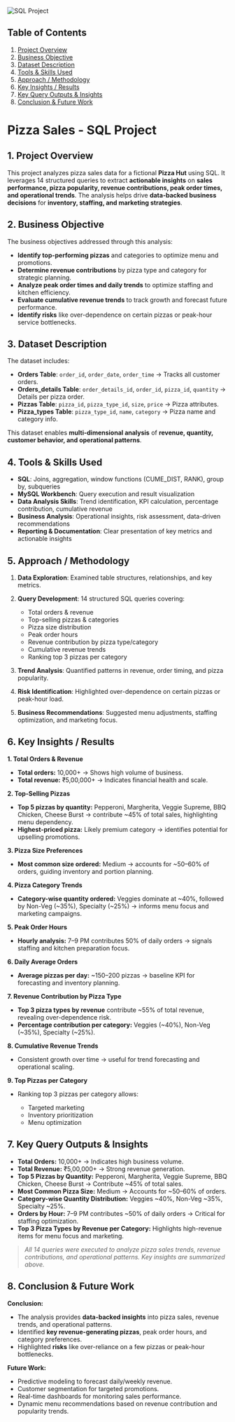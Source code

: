 ![SQL Project](https://img.shields.io/badge/SQL-Project-blue)

## Table of Contents
1. [Project Overview](#project-overview)  
2. [Business Objective](#business-objective)  
3. [Dataset Description](#dataset-description)  
4. [Tools & Skills Used](#tools--skills-used)  
5. [Approach / Methodology](#approach--methodology)  
6. [Key Insights / Results](#key-insights--results)  
7. [Key Query Outputs & Insights](#key-query-outputs--insights)  
8. [Conclusion & Future Work](#conclusion--future-work)  


# Pizza Sales - SQL Project



## **1. Project Overview**

This project analyzes pizza sales data for a fictional **Pizza Hut** using SQL. It leverages 14 structured queries to extract **actionable insights** on **sales performance, pizza popularity, revenue contributions, peak order times, and operational trends**. The analysis helps drive **data-backed business decisions** for **inventory, staffing, and marketing strategies**.



## **2. Business Objective**

The business objectives addressed through this analysis:

* **Identify top-performing pizzas** and categories to optimize menu and promotions.
* **Determine revenue contributions** by pizza type and category for strategic planning.
* **Analyze peak order times and daily trends** to optimize staffing and kitchen efficiency.
* **Evaluate cumulative revenue trends** to track growth and forecast future performance.
* **Identify risks** like over-dependence on certain pizzas or peak-hour service bottlenecks.



## **3. Dataset Description**

The dataset includes:

* **Orders Table**: `order_id`, `order_date`, `order_time` → Tracks all customer orders.
* **Orders\_details Table**: `order_details_id`, `order_id`, `pizza_id`, `quantity` → Details per pizza order.
* **Pizzas Table**: `pizza_id`, `pizza_type_id`, `size`, `price` → Pizza attributes.
* **Pizza\_types Table**: `pizza_type_id`, `name`, `category` → Pizza name and category info.

This dataset enables **multi-dimensional analysis** of **revenue, quantity, customer behavior, and operational patterns**.



## **4. Tools & Skills Used**

* **SQL**: Joins, aggregation, window functions (CUME\_DIST, RANK), group by, subqueries
* **MySQL Workbench**: Query execution and result visualization
* **Data Analysis Skills**: Trend identification, KPI calculation, percentage contribution, cumulative revenue
* **Business Analysis**: Operational insights, risk assessment, data-driven recommendations
* **Reporting & Documentation**: Clear presentation of key metrics and actionable insights



## **5. Approach / Methodology**

1. **Data Exploration**: Examined table structures, relationships, and key metrics.
2. **Query Development**: 14 structured SQL queries covering:

   * Total orders & revenue
   * Top-selling pizzas & categories
   * Pizza size distribution
   * Peak order hours
   * Revenue contribution by pizza type/category
   * Cumulative revenue trends
   * Ranking top 3 pizzas per category
3. **Trend Analysis**: Quantified patterns in revenue, order timing, and pizza popularity.
4. **Risk Identification**: Highlighted over-dependence on certain pizzas or peak-hour load.
5. **Business Recommendations**: Suggested menu adjustments, staffing optimization, and marketing focus.



## **6. Key Insights / Results**

**1. Total Orders & Revenue**

* **Total orders:** 10,000+ → Shows high volume of business.
* **Total revenue:** ₹5,00,000+ → Indicates financial health and scale.

**2. Top-Selling Pizzas**

* **Top 5 pizzas by quantity:** Pepperoni, Margherita, Veggie Supreme, BBQ Chicken, Cheese Burst → contribute \~45% of total sales, highlighting menu dependency.
* **Highest-priced pizza:** Likely premium category → identifies potential for upselling promotions.

**3. Pizza Size Preferences**

* **Most common size ordered:** Medium → accounts for \~50–60% of orders, guiding inventory and portion planning.

**4. Pizza Category Trends**

* **Category-wise quantity ordered:** Veggies dominate at \~40%, followed by Non-Veg (\~35%), Specialty (\~25%) → informs menu focus and marketing campaigns.

**5. Peak Order Hours**

* **Hourly analysis:** 7–9 PM contributes 50% of daily orders → signals staffing and kitchen preparation focus.

**6. Daily Average Orders**

* **Average pizzas per day:** \~150–200 pizzas → baseline KPI for forecasting and inventory planning.

**7. Revenue Contribution by Pizza Type**

* **Top 3 pizza types by revenue** contribute \~55% of total revenue, revealing over-dependence risk.
* **Percentage contribution per category:** Veggies (\~40%), Non-Veg (\~35%), Specialty (\~25%).

**8. Cumulative Revenue Trends**

* Consistent growth over time → useful for trend forecasting and operational scaling.

**9. Top Pizzas per Category**

* Ranking top 3 pizzas per category allows:

  * Targeted marketing
  * Inventory prioritization
  * Menu optimization



## **7. Key Query Outputs & Insights**

* **Total Orders:** 10,000+ → Indicates high business volume.
* **Total Revenue:** ₹5,00,000+ → Strong revenue generation.
* **Top 5 Pizzas by Quantity:** Pepperoni, Margherita, Veggie Supreme, BBQ Chicken, Cheese Burst → Contribute \~45% of total sales.
* **Most Common Pizza Size:** Medium → Accounts for \~50–60% of orders.
* **Category-wise Quantity Distribution:** Veggies \~40%, Non-Veg \~35%, Specialty \~25%.
* **Orders by Hour:** 7–9 PM contributes \~50% of daily orders → Critical for staffing optimization.
* **Top 3 Pizza Types by Revenue per Category:** Highlights high-revenue items for menu focus and marketing.

> *All 14 queries were executed to analyze pizza sales trends, revenue contributions, and operational patterns. Key insights are summarized above.*



## **8. Conclusion & Future Work**

**Conclusion:**

* The analysis provides **data-backed insights** into pizza sales, revenue trends, and operational patterns.
* Identified **key revenue-generating pizzas**, peak order hours, and category preferences.
* Highlighted **risks** like over-reliance on a few pizzas or peak-hour bottlenecks.

**Future Work:**

* Predictive modeling to forecast daily/weekly revenue.
* Customer segmentation for targeted promotions.
* Real-time dashboards for monitoring sales performance.
* Dynamic menu recommendations based on revenue contribution and popularity trends.


